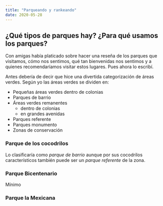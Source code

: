 ```yaml
---
title: "Parqueando y rankeando"
date: 2020-05-28
---
```



## ¿Qué tipos de parques hay? ¿Para qué usamos los parques?

Con amigas había platicado sobre hacer una reseña de los parques que visitamos, cómo nos sentimos, qué tan bienvenidas nos sentimos y a quienes recomendaríamos visitar estos lugares. 
Pues ahora lo escribí.

Antes debería de decir que hice una divertida categorización de áreas verdes. Según yo las áreas verdes se dividen en:
* Pequeñas áreas verdes dentro de colonias 
* Parques de barrio
* Áreas verdes remanentes
    * dentro de colonias 
    * en grandes avenidas
* Parques referente
* Parques monumento
* Zonas de conservación


### Parque de los cocodrilos
Lo clasificaría como *parque de barrio* aunque por sus cocodrilos característicos también puede ser un *parque referente* de la zona.

### Parque Bicentenario
Mínimo

### Parque la Mexicana
